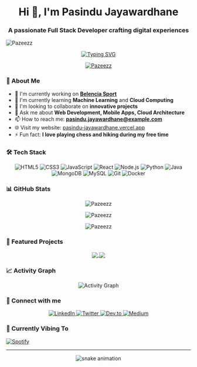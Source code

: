 <h1 align="center">Hi 👋, I'm Pasindu Jayawardhane</h1>
<h3 align="center">A passionate Full Stack Developer crafting digital experiences</h3>

<!-- Profile Views Counter -->
<p align="left">
  <img src="https://komarev.com/ghpvc/?username=Pazeezz&label=Profile%20views&color=0e75b6&style=flat" alt="Pazeezz" />
</p>

<!-- Typing SVG -->
<p align="center">
  <a href="https://git.io/typing-svg">
    <img src="https://readme-typing-svg.demolab.com?font=Fira+Code&pause=1000&width=435&lines=Full+Stack+Developer;Building+innovative+solutions;Always+learning+new+technologies" alt="Typing SVG" />
  </a>
</p>

<!-- Trophy Stats -->
<p align="center">
  <a href="https://github.com/ryo-ma/github-profile-trophy">
    <img src="https://github-profile-trophy.vercel.app/?username=Pazeezz&theme=darkhub&no-frame=true&no-bg=false&margin-w=4" alt="Pazeezz" />
  </a>
</p>

### 🚀 About Me
- 🔭 I'm currently working on **[Belencia Sport](https://github.com/Pazeezz/Belencia-Sport)**
- 🌱 I'm currently learning **Machine Learning** and **Cloud Computing**
- 👯 I'm looking to collaborate on **innovative projects**
- 💬 Ask me about **Web Development, Mobile Apps, Cloud Architecture**
- 📫 How to reach me: **pasindu.jayawardhane@example.com**
- 🌐 Visit my website: [pasindu-jayawardhane.vercel.app](https://pasindu-jayawardhane.vercel.app)
- ⚡ Fun fact: **I love playing chess and hiking during my free time**

### 🛠️ Tech Stack

<p align="center">
  <!-- Frontend -->
  <img src="https://img.shields.io/badge/HTML5-E34F26?style=for-the-badge&logo=html5&logoColor=white" alt="HTML5" />
  <img src="https://img.shields.io/badge/CSS3-1572B6?style=for-the-badge&logo=css3&logoColor=white" alt="CSS3" />
  <img src="https://img.shields.io/badge/JavaScript-F7DF1E?style=for-the-badge&logo=javascript&logoColor=black" alt="JavaScript" />
  <img src="https://img.shields.io/badge/React-20232A?style=for-the-badge&logo=react&logoColor=61DAFB" alt="React" />
  
  <!-- Backend -->
  <img src="https://img.shields.io/badge/Node.js-43853D?style=for-the-badge&logo=node.js&logoColor=white" alt="Node.js" />
  <img src="https://img.shields.io/badge/Python-14354C?style=for-the-badge&logo=python&logoColor=white" alt="Python" />
  <img src="https://img.shields.io/badge/Java-ED8B00?style=for-the-badge&logo=openjdk&logoColor=white" alt="Java" />
  
  <!-- Database -->
  <img src="https://img.shields.io/badge/MongoDB-4EA94B?style=for-the-badge&logo=mongodb&logoColor=white" alt="MongoDB" />
  <img src="https://img.shields.io/badge/MySQL-00000F?style=for-the-badge&logo=mysql&logoColor=white" alt="MySQL" />
  
  <!-- Tools -->
  <img src="https://img.shields.io/badge/Git-F05032?style=for-the-badge&logo=git&logoColor=white" alt="Git" />
  <img src="https://img.shields.io/badge/Docker-2496ED?style=for-the-badge&logo=docker&logoColor=white" alt="Docker" />
</p>

### 📊 GitHub Stats

<p align="center">
  <img align="center" src="https://github-readme-stats.vercel.app/api?username=Pazeezz&show_icons=true&theme=dark&hide_border=true&locale=en" alt="Pazeezz" />
</p>

<p align="center">
  <img align="center" src="https://github-readme-streak-stats.herokuapp.com/?user=Pazeezz&theme=dark&hide_border=true" alt="Pazeezz" />
</p>

<p align="center">
  <img align="center" src="https://github-readme-stats.vercel.app/api/top-langs/?username=Pazeezz&layout=compact&theme=dark&hide_border=true" alt="Pazeezz" />
</p>

### 🌟 Featured Projects

<p align="center">
  <a href="https://github.com/Pazeezz/Belencia-Sport">
    <img align="center" src="https://github-readme-stats.vercel.app/api/pin/?username=Pazeezz&repo=Belencia-Sport&theme=dark&hide_border=true" />
  </a>
  <a href="https://github.com/Pazeezz/Fuel-Queue-Management-System">
    <img align="center" src="https://github-readme-stats.vercel.app/api/pin/?username=Pazeezz&repo=Fuel-Queue-Management-System&theme=dark&hide_border=true" />
  </a>
</p>

### 📈 Activity Graph

<p align="center">
  <img src="https://github-readme-activity-graph.vercel.app/graph?username=Pazeezz&theme=react-dark&hide_border=true" alt="Activity Graph" />
</p>

### 🤝 Connect with me

<p align="center">
  <a href="https://linkedin.com/in/pasindu-jayawardhane" target="_blank">
    <img src="https://img.shields.io/badge/LinkedIn-0077B5?style=for-the-badge&logo=linkedin&logoColor=white" alt="LinkedIn" />
  </a>
  <a href="https://twitter.com/your-handle" target="_blank">
    <img src="https://img.shields.io/badge/Twitter-1DA1F2?style=for-the-badge&logo=twitter&logoColor=white" alt="Twitter" />
  </a>
  <a href="https://dev.to/your-profile" target="_blank">
    <img src="https://img.shields.io/badge/dev.to-0A0A0A?style=for-the-badge&logo=dev.to&logoColor=white" alt="Dev.to" />
  </a>
  <a href="https://medium.com/@your-profile" target="_blank">
    <img src="https://img.shields.io/badge/Medium-12100E?style=for-the-badge&logo=medium&logoColor=white" alt="Medium" />
  </a>
</p>

### 🎵 Currently Vibing To
[![Spotify](https://spotify-github-profile.vercel.app/api/view?uid=your-spotify-id&cover_image=true&theme=novatorem&show_offline=false&background_color=121212&interchange=false&bar_color=53b14f&bar_color_cover=false)](https://github.com/kittinan/spotify-github-profile)

---
<p align="center">
  <img src="https://github.com/Pazeezz/Pazeezz/blob/output/github-contribution-grid-snake.svg" alt="snake animation" />
</p>
